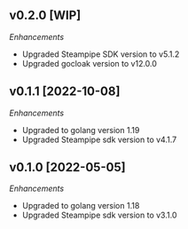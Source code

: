 ## v0.2.0 [WIP]

_Enhancements_
- Upgraded Steampipe SDK version to v5.1.2
- Upgraded gocloak version to v12.0.0

## v0.1.1 [2022-10-08]

_Enhancements_
- Upgraded to golang version 1.19
- Upgraded Steampipe sdk version to v4.1.7

## v0.1.0 [2022-05-05]

_Enhancements_
- Upgraded to golang version 1.18
- Upgraded Steampipe sdk version to v3.1.0
